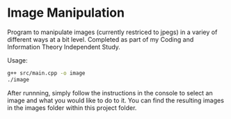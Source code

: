 # Image Manipulation

Program to manipulate images (currently restriced to jpegs) in a variey of different ways at a bit level. Completed as part of my Coding and Information Theory Independent Study.

Usage:

```sh
g++ src/main.cpp -o image
./image
```  

After runnning, simply follow the instructions in the console to select an image and what you would like to do to it. You can find the resulting images in the images folder within this project folder.
